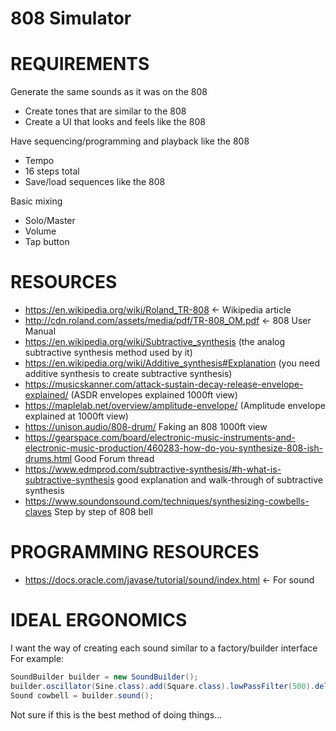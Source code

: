 # 808 Simulator

REQUIREMENTS
=====
Generate the same sounds as it was on the 808
 - Create tones that are similar to the 808
 - Create a UI that looks and feels like the 808

Have sequencing/programming and playback like the 808
 - Tempo
 - 16 steps total
 - Save/load sequences like the 808

Basic mixing
 - Solo/Master
 - Volume
 - Tap button

RESOURCES
=====
- https://en.wikipedia.org/wiki/Roland_TR-808 <- Wikipedia article
- http://cdn.roland.com/assets/media/pdf/TR-808_OM.pdf <- 808 User Manual
- https://en.wikipedia.org/wiki/Subtractive_synthesis (the analog subtractive synthesis method used by it)
- https://en.wikipedia.org/wiki/Additive_synthesis#Explanation (you need additive synthesis to create subtractive synthesis)
- https://musicskanner.com/attack-sustain-decay-release-envelope-explained/ (ASDR envelopes explained 1000ft view)
- https://maplelab.net/overview/amplitude-envelope/ (Amplitude envelope explained at 1000ft view)
- https://unison.audio/808-drum/ Faking an 808 1000ft view
- https://gearspace.com/board/electronic-music-instruments-and-electronic-music-production/460283-how-do-you-synthesize-808-ish-drums.html Good Forum thread
- https://www.edmprod.com/subtractive-synthesis/#h-what-is-subtractive-synthesis good explanation and walk-through of subtractive synthesis
- https://www.soundonsound.com/techniques/synthesizing-cowbells-claves Step by step of 808 bell


PROGRAMMING RESOURCES
====
- https://docs.oracle.com/javase/tutorial/sound/index.html <- For sound


IDEAL ERGONOMICS
====
I want the way of creating each sound similar to a factory/builder interface
For example:
```java
SoundBuilder builder = new SoundBuilder();
builder.oscillator(Sine.class).add(Square.class).lowPassFilter(500).delay(10);
Sound cowbell = builder.sound();
```
Not sure if this is the best method of doing things...